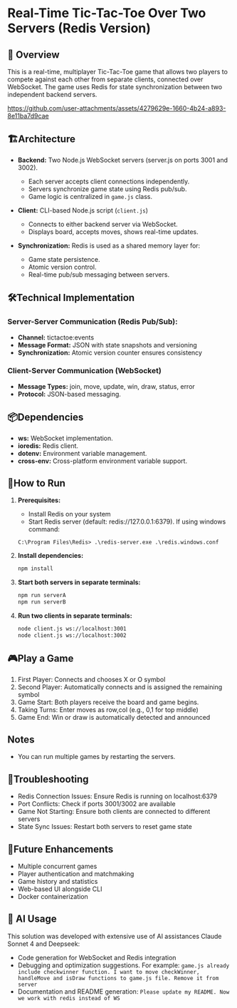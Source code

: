 # Real-Time Tic-Tac-Toe Over Two Servers (Redis Version)

## 🎯 Overview
This is a real-time, multiplayer Tic-Tac-Toe game that allows two players to compete against each other from separate clients, connected over WebSocket. The game uses Redis for state synchronization between two independent backend servers.

https://github.com/user-attachments/assets/4279629e-1660-4b24-a893-8e11ba7d9cae

## 🏗️Architecture

- **Backend:** Two Node.js WebSocket servers (server.js on ports 3001 and 3002).
    - Each server accepts client connections independently.
    - Servers synchronize game state using Redis pub/sub.
    - Game logic is centralized in `game.js` class.

- **Client:** CLI-based Node.js script (`client.js`)
    - Connects to either backend server via WebSocket.
    - Displays board, accepts moves, shows real-time updates.

- **Synchronization:** Redis is used as a shared memory layer for:
    - Game state persistence.
    - Atomic version control.
    - Real-time pub/sub messaging between servers.


## 🛠️Technical Implementation
### Server-Server Communication (Redis Pub/Sub):
- **Channel:** tictactoe:events
- **Message Format:** JSON with state snapshots and versioning
- **Synchronization:** Atomic version counter ensures consistency

### Client-Server Communication (WebSocket)
- **Message Types:** join, move, update, win, draw, status, error
- **Protocol:** JSON-based messaging.

## 📦Dependencies
- **ws:** WebSocket implementation.
- **ioredis:** Redis client.
- **dotenv:** Environment variable management.
- **cross-env:** Cross-platform environment variable support.

## 🚀How to Run

1. **Prerequisites:**
    - Install Redis on your system
    - Start Redis server (default: redis://127.0.0.1:6379). If using windows command:
    ```
    C:\Program Files\Redis> .\redis-server.exe .\redis.windows.conf
    ```

2. **Install dependencies:**
    ```bash
    npm install
    ```

3. **Start both servers in separate terminals:**
    ```bash
    npm run serverA
    npm run serverB
    ```

4. **Run two clients in separate terminals:**
    ```bash
    node client.js ws://localhost:3001
    node client.js ws://localhost:3002
    ```

## 🎮Play a Game
1. First Player: Connects and chooses X or O symbol
2. Second Player: Automatically connects and is assigned the remaining symbol
3. Game Start: Both players receive the board and game begins.
4. Taking Turns: Enter moves as row,col (e.g., 0,1 for top middle)
5. Game End: Win or draw is automatically detected and announced

## Notes

- You can run multiple games by restarting the servers.

## 🐛Troubleshooting
- Redis Connection Issues: Ensure Redis is running on localhost:6379
- Port Conflicts: Check if ports 3001/3002 are available
- Game Not Starting: Ensure both clients are connected to different servers
- State Sync Issues: Restart both servers to reset game state

## 📝Future Enhancements
- Multiple concurrent games
- Player authentication and matchmaking
- Game history and statistics
- Web-based UI alongside CLI
- Docker containerization

## 🧠 AI Usage
This solution was developed with extensive use of AI assistances Claude Sonnet 4 and Deepseek:
- Code generation for WebSocket and Redis integration
- Debugging and optimization suggestions. For example: ```game.js already include checkwinner function. I want to move checkWinner, handleMove and isDraw functions to game.js file. Remove it from server```
- Documentation and README generation:
```Please update my README. Now we work with redis instead of WS```